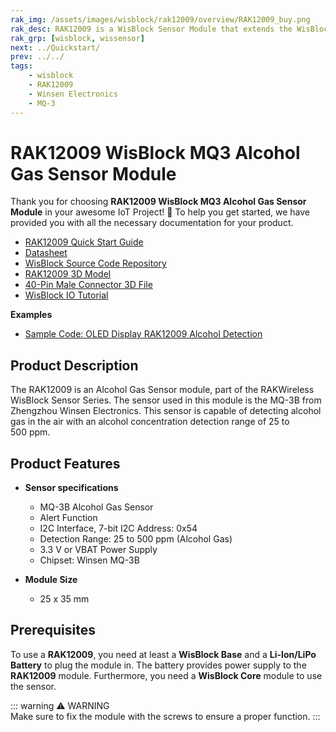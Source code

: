 ```yaml
---
rak_img: /assets/images/wisblock/rak12009/overview/RAK12009_buy.png
rak_desc: RAK12009 is a WisBlock Sensor Module that extends the WisBlock system with an Alcohol Gas sensor. It enables the user to build an Alcohol detection system that can send measured data and alarm messages over LoRaWAN.
rak_grp: [wisblock, wissensor]
next: ../Quickstart/
prev: ../../
tags:
    - wisblock
    - RAK12009
    - Winsen Electronics
    - MQ-3
---
```



# RAK12009 WisBlock MQ3 Alcohol Gas Sensor Module

Thank you for choosing **RAK12009 WisBlock MQ3 Alcohol Gas Sensor Module** in your awesome IoT Project! 🎉 To help you get started, we have provided you with all the necessary documentation for your product.


* [RAK12009 Quick Start Guide](../Quickstart/)
* [Datasheet](../Datasheet/)
* [WisBlock Source Code Repository](https://github.com/RAKWireless/WisBlock/)
* [RAK12009 3D Model](https://downloads.rakwireless.com/3D_File/WisBlock/3D_RAK12009.stp)
* [40-Pin Male Connector 3D File](https://downloads.rakwireless.com/3D_File/Accessory/WisConnector/M40S1003K6M.stp)
* [WisBlock IO Tutorial](https://docs.rakwireless.com/Knowledge-Hub/Learn/WisBlock-IO-Tutorial/)


**Examples**

* [Sample Code: OLED Display RAK12009 Alcohol Detection](https://github.com/RAKWireless/WisBlock/tree/master/examples/common/IO/RAK12009_MQ3_AlcoholDetection/)


## Product Description

The RAK12009 is an Alcohol Gas Sensor module, part of the RAKWireless WisBlock Sensor Series. The sensor used in this module is the MQ-3B from Zhengzhou Winsen Electronics. This sensor is capable of detecting alcohol gas in the air with an alcohol concentration detection range of 25 to 500&nbsp;ppm.

## Product Features

* **Sensor specifications**
    * MQ-3B Alcohol Gas Sensor  
    * Alert Function
    * I2C Interface, 7-bit I2C Address: 0x54
    * Detection Range: 25 to 500&nbsp;ppm (Alcohol Gas)
    * 3.3&nbsp;V or VBAT Power Supply
    * Chipset: Winsen MQ-3B

* **Module Size**
    * 25 x 35&nbsp;mm

## Prerequisites

To use a **RAK12009**, you need at least a **WisBlock Base** and a **Li-Ion/LiPo Battery** to plug the module in. The battery provides power supply to the **RAK12009** module. Furthermore, you need a **WisBlock Core** module to use the sensor.

::: warning ⚠️ WARNING    
Make sure to fix the module with the screws to ensure a proper function.
:::